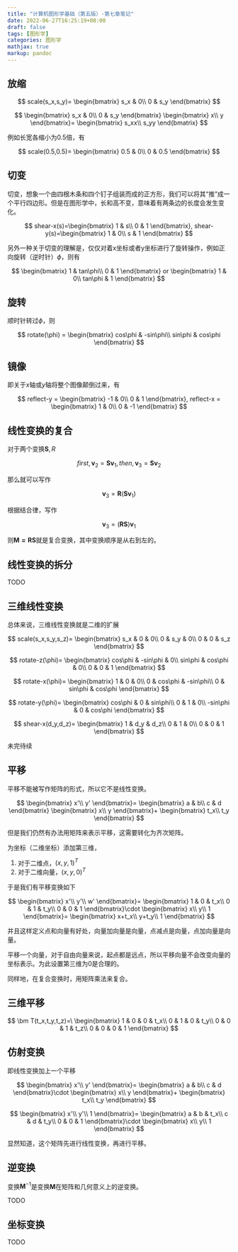 ```yaml
---
title: "计算机图形学基础（第五版）-第七章笔记"
date: 2022-06-27T16:25:19+08:00
draft: false
tags: [图形学]
categories: 图形学
mathjax: true
markup: pandoc
---
```


## 放缩

$$
scale(s_x,s_y)=
\begin{bmatrix}
s_x  & 0\\
0  & s_y
\end{bmatrix}
$$

$$
\begin{bmatrix}
s_x  & 0\\
0  & s_y
\end{bmatrix}
\begin{bmatrix}
x\\
y
\end{bmatrix}=
\begin{bmatrix}
s_xx\\
s_yy
\end{bmatrix}
$$

例如长宽各缩小为0.5倍，有

$$
scale(0.5,0.5)=
\begin{bmatrix}
0.5  & 0\\
0  & 0.5
\end{bmatrix}
$$

## 切变

切变，想象一个由四根木条和四个钉子组装而成的正方形，我们可以将其“推”成一个平行四边形。但是在图形学中，长和高不变，意味着有两条边的长度会发生变化。

$$
shear-x(s)=\begin{bmatrix}
1  & s\\
0  & 1
\end{bmatrix},
shear-y(s)=\begin{bmatrix}
1  & 0\\
s  & 1
\end{bmatrix}
$$

另外一种关于切变的理解是，仅仅对着x坐标或者y坐标进行了旋转操作，例如正向旋转（逆时针）$\phi$，则有

$$
\begin{bmatrix}
1  & tan\phi\\
0  & 1
\end{bmatrix}
or
\begin{bmatrix}
1  & 0\\
tan\phi  & 1
\end{bmatrix}
$$

## 旋转

顺时针转过$\phi$，则

$$
rotate(\phi) = 
\begin{bmatrix}
cos\phi  & -sin\phi\\
sin\phi  & cos\phi
\end{bmatrix}
$$

## 镜像

即关于$x$轴或$y$轴将整个图像颠倒过来，有

$$
reflect-y = 
\begin{bmatrix}
-1  & 0\\
0  & 1
\end{bmatrix},
reflect-x = 
\begin{bmatrix}
1  & 0\\
0  & -1
\end{bmatrix}
$$

## 线性变换的复合

对于两个变换$\bm S,R$

$$
first,\bm v_2=\bm{Sv}_1,then,\bm v_3=\bm{Sv}_2
$$

那么就可以写作

$$
\bm v_3=\bm R(\bm{Sv}_1)
$$

根据结合律，写作

$$
\bm v_3=(\bm{RS})\bm{v}_1
$$

则$\bm{M=RS}$就是复合变换，其中变换顺序是从右到左的。

## 线性变换的拆分

TODO

## 三维线性变换

总体来说，三维线性变换就是二维的扩展

$$
scale(s_x,s_y,s_z)=
\begin{bmatrix}
s_x  & 0 & 0\\
0  & s_y & 0\\
0  & 0 & s_z
\end{bmatrix}
$$

$$
rotate-z(\phi)=
\begin{bmatrix}
cos\phi  & -sin\phi & 0\\
sin\phi  & cos\phi & 0\\
0  & 0 & 1
\end{bmatrix}
$$

$$
rotate-x(\phi)=
\begin{bmatrix}
1  & 0 & 0\\
0  & cos\phi & -sin\phi\\
0  & sin\phi & cos\phi
\end{bmatrix}
$$

$$
rotate-y(\phi)=
\begin{bmatrix}
cos\phi  & 0 & sin\phi\\
0  & 1 & 0\\
-sin\phi  & 0 & cos\phi
\end{bmatrix}
$$

$$
shear-x(d_y,d_z)=
\begin{bmatrix}
1 & d_y & d_z\\
0 & 1 & 0\\
0 & 0 & 1
\end{bmatrix}
$$

未完待续

## 平移

平移不能被写作矩阵的形式，所以它不是线性变换。

$$
\begin{bmatrix}
x'\\
y'
\end{bmatrix}=
\begin{bmatrix}
a  & b\\
c  & d
\end{bmatrix}
\begin{bmatrix}
x\\
y
\end{bmatrix}+
\begin{bmatrix}
t_x\\
t_y
\end{bmatrix}
$$

但是我们仍然有办法用矩阵来表示平移，这需要转化为齐次矩阵。

为坐标（二维坐标）添加第三维，

1. 对于二维点，$(x,y,1)^T$
2. 对于二维向量，$(x,y,0)^T$

于是我们有平移变换如下

$$
\begin{bmatrix}
x'\\
y'\\
w'
\end{bmatrix}=
\begin{bmatrix}
1  & 0 & t_x\\
0  & 1 & t_y\\
0 & 0 & 1
\end{bmatrix}\cdot
\begin{bmatrix}
x\\
y\\
1
\end{bmatrix}=
\begin{bmatrix}
x+t_x\\
y+t_y\\
1
\end{bmatrix}
$$

并且这样定义点和向量有好处，向量加向量是向量，点减点是向量，点加向量是向量。

平移一个向量，对于自由向量来说，起点都是远点，所以平移向量不会改变向量的坐标表示。为此设置第三维为0是合理的。

同样地，在复合变换时，用矩阵乘法来复合。

## 三维平移

$$
\bm T(t_x,t_y,t_z)=\
\begin{bmatrix}
1 & 0 & 0 & t_x\\
0 & 1 & 0 & t_y\\
0 & 0 & 1 & t_z\\
0 & 0 & 0 & 1
\end{bmatrix}
$$

## 仿射变换

即线性变换加上一个平移

$$
\begin{bmatrix}
x'\\
y'
\end{bmatrix}=
\begin{bmatrix}
a & b\\
c & d
\end{bmatrix}\cdot
\begin{bmatrix}
x\\
y
\end{bmatrix}+
\begin{bmatrix}
t_x\\
t_y
\end{bmatrix}
$$

$$
\begin{bmatrix}
x'\\
y'\\
1
\end{bmatrix}=
\begin{bmatrix}
a  & b & t_x\\
c  & d & t_y\\
0 & 0 & 1
\end{bmatrix}\cdot
\begin{bmatrix}
x\\
y\\
1
\end{bmatrix}
$$

显然知道，这个矩阵先进行线性变换，再进行平移。

## 逆变换

变换$\bm M^{-1}$是变换$\bm M$在矩阵和几何意义上的逆变换。

TODO

## 坐标变换

TODO
